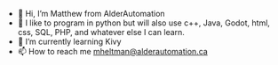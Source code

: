 - 👋 Hi, I’m Matthew from AlderAutomation
- 👀 I like to program in python but will also use c++, Java, Godot, html, css, SQL, PHP, and whatever else I can learn. 
- 🌱 I’m currently learning Kivy
- 📫 How to reach me mheltman@alderautomation.ca
